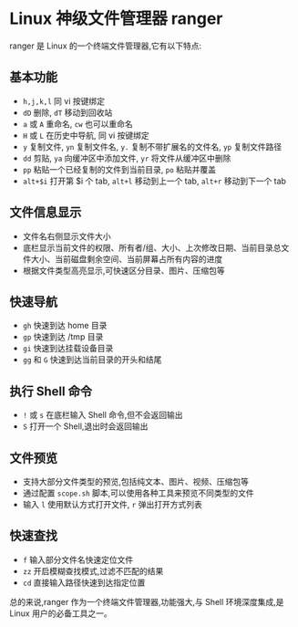 # Linux 神级文件管理器 ranger

ranger 是 Linux 的一个终端文件管理器,它有以下特点:

## 基本功能

- `h,j,k,l` 同 vi 按键绑定
- `dD` 删除, `dT` 移动到回收站
- `a` 或 `A` 重命名, `cw` 也可以重命名
- `H` 或 `L` 在历史中导航, 同 vi 按键绑定
- `y` 复制文件, `yn` 复制文件名, `y.` 复制不带扩展名的文件名, `yp` 复制文件路径
- `dd` 剪贴, `ya` 向缓冲区中添加文件, `yr` 将文件从缓冲区中删除
- `pp` 粘贴一个已经复制的文件到当前目录, `po` 粘贴并覆盖
- `alt+$i` 打开第 $i 个 tab, `alt+l` 移动到上一个 tab, `alt+r` 移动到下一个 tab

## 文件信息显示

- 文件名右侧显示文件大小
- 底栏显示当前文件的权限、所有者/组、大小、上次修改日期、当前目录总文件大小、当前磁盘剩余空间、当前屏幕占所有内容的进度
- 根据文件类型高亮显示,可快速区分目录、图片、压缩包等

## 快速导航

- `gh` 快速到达 home 目录
- `gp` 快速到达 /tmp 目录
- `gi` 快速到达挂载设备目录
- `gg` 和 `G` 快速到达当前目录的开头和结尾

## 执行 Shell 命令

- `!` 或 `s` 在底栏输入 Shell 命令,但不会返回输出
- `S` 打开一个 Shell,退出时会返回输出

## 文件预览

- 支持大部分文件类型的预览,包括纯文本、图片、视频、压缩包等
- 通过配置 `scope.sh` 脚本,可以使用各种工具来预览不同类型的文件
- 输入 `l` 使用默认方式打开文件, `r` 弹出打开方式列表

## 快速查找

- `f` 输入部分文件名快速定位文件
- `zz` 开启模糊查找模式,过滤不匹配的结果
- `cd` 直接输入路径快速到达指定位置

总的来说,ranger 作为一个终端文件管理器,功能强大,与 Shell 环境深度集成,是 Linux 用户的必备工具之一。